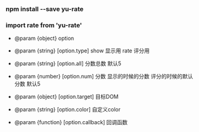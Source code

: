 ### npm install --save yu-rate

### import rate from 'yu-rate'



 * @param {object} option

 * @param {string} [option.type] show 显示用 rate 评分用

 * @param {string} [option.all] 分数总数 默认5

 * @param {number} [option.num] 分数 显示的时候的分数 评分的时候的默认分数 默认5

 * @param {object} [option.target] 目标DOM

 * @param {string} [option.color] 自定义color

 * @param {function} [option.callback] 回调函数

